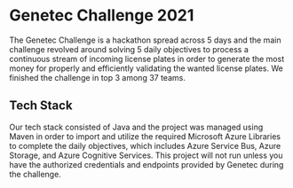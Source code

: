 # Genetec Challenge 2021

The Genetec Challenge is a hackathon spread across 5 days and the main challenge revolved around solving 5 daily objectives to process a continuous stream of incoming license plates in order to generate the most money for properly and efficiently validating the wanted license plates. We finished the challenge in top 3 among 37 teams.

## Tech Stack

Our tech stack consisted of Java and the project was managed using Maven in order to import and utilize the required Microsoft Azure Libraries to complete the daily objectives, which includes Azure Service Bus, Azure Storage, and Azure Cognitive Services. This project will not run unless you have the authorized credentials and endpoints provided by Genetec during the challenge.
